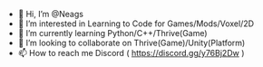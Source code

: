 - 👋 Hi, I’m @Neags
- 👀 I’m interested in Learning to Code for Games/Mods/Voxel/2D
- 🌱 I’m currently learning Python/C++/Thrive(Game)
- 💞️ I’m looking to collaborate on Thrive(Game)/Unity(Platform)
- 📫 How to reach me Discord ( https://discord.gg/y76Bj2Dw )

<!---
Neags/Neags is a ✨ special ✨ repository because its `README.md` (this file) appears on your GitHub profile.
You can click the Preview link to take a look at your changes.
--->
